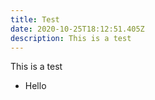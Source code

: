```yaml
---
title: Test
date: 2020-10-25T18:12:51.405Z
description: This is a test
---
```

This is a test

* Hello